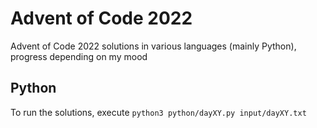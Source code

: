 # Advent of Code 2022
Advent of Code 2022 solutions in various languages (mainly Python), progress depending on my mood

## Python
To run the solutions, execute `python3 python/dayXY.py input/dayXY.txt`
